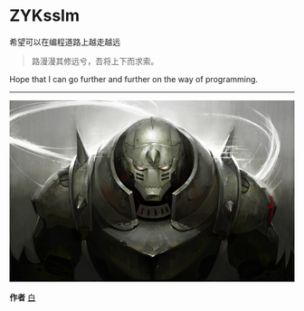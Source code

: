 # ZYKsslm

希望可以在编程道路上越走越远
>路漫漫其修远兮，吾将上下而求索。

Hope that I can go further and further on the way of programming.

---

![Alphonse Elric](./Alphonse%20Elric.jpg)

**作者**    [白](https://www.pixiv.net/users/3238800)